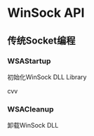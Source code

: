 # WinSock API

## 传统Socket编程
### WSAStartup
初始化WinSock DLL Library

cvv
### WSACleanup
卸载WinSock DLL
